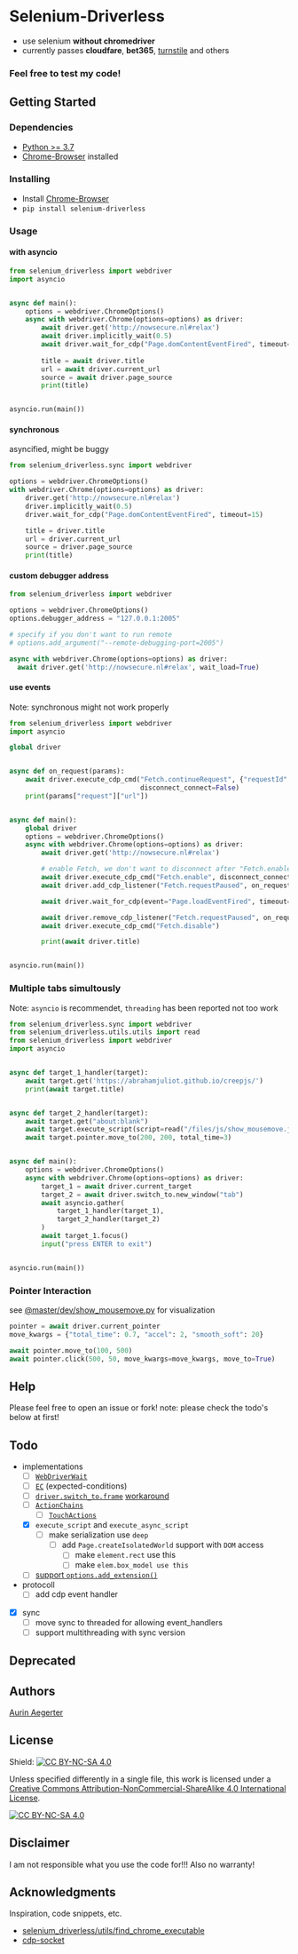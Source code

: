 # Selenium-Driverless

* use selenium __without chromedriver__
* currently passes __cloudfare__, __bet365__, [turnstile](https://github.com/kaliiiiiiiiii/Selenium-Driverless/tree/master/dev#bypass-turnstile) and others

### Feel free to test my code!

## Getting Started

### Dependencies

* [Python >= 3.7](https://www.python.org/downloads/)
* [Chrome-Browser](https://www.google.de/chrome/) installed

### Installing

* Install [Chrome-Browser](https://www.google.de/chrome/)
* ```pip install selenium-driverless```


### Usage

#### with asyncio
```python
from selenium_driverless import webdriver
import asyncio


async def main():
    options = webdriver.ChromeOptions()
    async with webdriver.Chrome(options=options) as driver:
        await driver.get('http://nowsecure.nl#relax')
        await driver.implicitly_wait(0.5)
        await driver.wait_for_cdp("Page.domContentEventFired", timeout=15)
        
        title = await driver.title
        url = await driver.current_url
        source = await driver.page_source
        print(title)


asyncio.run(main())
```

#### synchronous
asyncified, might be buggy

```python
from selenium_driverless.sync import webdriver

options = webdriver.ChromeOptions()
with webdriver.Chrome(options=options) as driver:
    driver.get('http://nowsecure.nl#relax')
    driver.implicitly_wait(0.5)
    driver.wait_for_cdp("Page.domContentEventFired", timeout=15)

    title = driver.title
    url = driver.current_url
    source = driver.page_source
    print(title)
```

#### custom debugger address
```python
from selenium_driverless import webdriver

options = webdriver.ChromeOptions()
options.debugger_address = "127.0.0.1:2005"

# specify if you don't want to run remote
# options.add_argument("--remote-debugging-port=2005")

async with webdriver.Chrome(options=options) as driver:
  await driver.get('http://nowsecure.nl#relax', wait_load=True)
```

#### use events
Note: synchronous might not work properly
```python
from selenium_driverless import webdriver
import asyncio

global driver


async def on_request(params):
    await driver.execute_cdp_cmd("Fetch.continueRequest", {"requestId": params['requestId']},
                                 disconnect_connect=False)
    print(params["request"]["url"])


async def main():
    global driver
    options = webdriver.ChromeOptions()
    async with webdriver.Chrome(options=options) as driver:
        await driver.get('http://nowsecure.nl#relax')

        # enable Fetch, we don't want to disconnect after "Fetch.enable"
        await driver.execute_cdp_cmd("Fetch.enable", disconnect_connect=False)
        await driver.add_cdp_listener("Fetch.requestPaused", on_request)

        await driver.wait_for_cdp(event="Page.loadEventFired", timeout=5)

        await driver.remove_cdp_listener("Fetch.requestPaused", on_request)
        await driver.execute_cdp_cmd("Fetch.disable")

        print(await driver.title)


asyncio.run(main())
```

### Multiple tabs simultously
Note: `asyncio` is recommendet, `threading` has been reported not too work
```python
from selenium_driverless.sync import webdriver
from selenium_driverless.utils.utils import read
from selenium_driverless import webdriver
import asyncio


async def target_1_handler(target):
    await target.get('https://abrahamjuliot.github.io/creepjs/')
    print(await target.title)


async def target_2_handler(target):
    await target.get("about:blank")
    await target.execute_script(script=read("/files/js/show_mousemove.js"))
    await target.pointer.move_to(200, 200, total_time=3)


async def main():
    options = webdriver.ChromeOptions()
    async with webdriver.Chrome(options=options) as driver:
        target_1 = await driver.current_target
        target_2 = await driver.switch_to.new_window("tab")
        await asyncio.gather(
            target_1_handler(target_1),
            target_2_handler(target_2)
        )
        await target_1.focus()
        input("press ENTER to exit")


asyncio.run(main())
```

### Pointer Interaction
see [@master/dev/show_mousemove.py](https://github.com/kaliiiiiiiiii/Selenium-Driverless/blob/master/dev/show_mousemove.py) for visualization
```python
pointer = await driver.current_pointer
move_kwargs = {"total_time": 0.7, "accel": 2, "smooth_soft": 20}

await pointer.move_to(100, 500)
await pointer.click(500, 50, move_kwargs=move_kwargs, move_to=True)
```

## Help

Please feel free to open an issue or fork!
note: please check the todo's below at first!

## Todo
- implementations
  - [ ] [`WebDriverWait`](https://github.com/kaliiiiiiiiii/Selenium-Driverless/issues/7)
  - [ ] [`EC`](https://github.com/kaliiiiiiiiii/Selenium-Driverless/issues/7) (expected-conditions)
  - [ ] [`driver.switch_to.frame`](https://github.com/kaliiiiiiiiii/Selenium-Driverless/issues/7) [workaround](https://github.com/kaliiiiiiiiii/Selenium-Driverless/issues/9#issuecomment-1663436234)
  - [ ] [`ActionChains`](https://github.com/kaliiiiiiiiii/Selenium-Driverless/issues/5)
      - [ ] [`TouchActions`](https://github.com/kaliiiiiiiiii/Selenium-Driverless/issues/5)
  - [x] `execute_script` and `execute_async_script`
    - [ ] make serialization use `deep`
      - [ ] add `Page.createIsolatedWorld` support with `DOM` access
        - [ ] make `element.rect` use this
        - [ ] make `elem.box_model use this`
  - [ ] [support `options.add_extension()`](https://github.com/kaliiiiiiiiii/Selenium-Driverless/issues/37)
- protocoll
  - [ ] add cdp event handler
- [x] sync
  - [ ] move sync to threaded for allowing event_handlers
  - [ ] support multithreading with sync version

## Deprecated




## Authors

[Aurin Aegerter](mailto:aurinliun@gmx.ch)

## License

Shield: [![CC BY-NC-SA 4.0][cc-by-nc-sa-shield]][cc-by-nc-sa]

Unless specified differently in a single file, this work is licensed under a
[Creative Commons Attribution-NonCommercial-ShareAlike 4.0 International License][cc-by-nc-sa].

[![CC BY-NC-SA 4.0][cc-by-nc-sa-image]][cc-by-nc-sa]

[cc-by-nc-sa]: http://creativecommons.org/licenses/by-nc-sa/4.0/
[cc-by-nc-sa-image]: https://licensebuttons.net/l/by-nc-sa/4.0/88x31.png
[cc-by-nc-sa-shield]: https://img.shields.io/badge/License-CC%20BY--NC--SA%204.0-lightgrey.svg

## Disclaimer

I am not responsible what you use the code for!!! Also no warranty!

## Acknowledgments

Inspiration, code snippets, etc.
* [selenium_driverless/utils/find_chrome_executable](https://github.com/ultrafunkamsterdam/undetected-chromedriver/blob/1c704a71cf4f29181a59ecf19ddff32f1b4fbfc0/undetected_chromedriver/__init__.py#L844)
* [cdp-socket](https://github.com/kaliiiiiiiiii/CDP-Socket)
